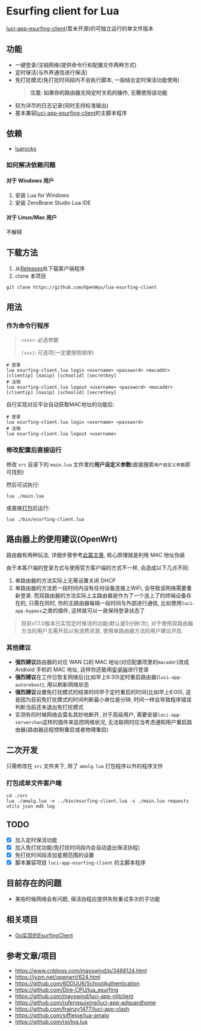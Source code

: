 # Esurfing client for Lua

[luci-app-esurfing-client](https://github.com/OpenWyu/luci-app-esurfing-client)(暂未开源)的可独立运行的单文件版本

## 功能

- 一键登录/注销网络(提供命令行和配置文件两种方式)
- 定时保活(与外界通信进行保活)
- 免打扰模式(免打扰时间段内不会执行脚本, 一般结合定时保活功能使用)
  > **注意: 如果你的路由器支持定时关机的操作, 无需使用该功能**
- 较为详尽的日志记录(同时支持标准输出)
- 基本兼容[luci-app-esurfing-client](https://github.com/OpenWyu/luci-app-esurfing-client)的主脚本程序

## 依赖

- [luarocks](https://luarocks.org/)

### 如何解决依赖问题

#### 对于 Windows 用户

1. 安装 Lua for Windows
2. 安装 ZeroBrane Studio Lua IDE

#### 对于 Linux/Mac 用户

不解释

## 下载方法

1. 从[Releases](https://github.com/OpenWyu/lua-esurfing-client/releases)处下载客户端程序
2. clone 本项目

  ```shell
  git clone https://github.com/OpenWyu/lua-esurfing-client
  ```

## 用法

### 作为命令行程序

> `<xxx>`: 必选参数
> 
> `[xxx]`: 可选项(一定要按照顺序)

```shell
# 登录
lua esurfing-client.lua login <username> <password> <macaddr> [clientip] [nasip] [schoolid] [secretkey]
# 注销
lua esurfing-client.lua logout <username> <password> <macaddr> [clientip] [nasip] [schoolid] [secretkey]
```

自行实现对应平台自动获取MAC地址的功能后:

```shell
# 登录
lua esurfing-client.lua login <username> <password>
# 注销
lua esurfing-client.lua logout <username>
```

### 修改配置后直接运行

修改 `src` 目录下的 `main.lua` 文件里的**用户自定义参数**(直接搜索`用户自定义参数`即可找到)

然后可试执行:

```shell
lua ./main.lua
```

或直接[打包](#打包成单文件客户端)后运行:

```shell
lua ./bin/esurfing-client.lua
```

## 路由器上的使用建议(OpenWrt)

路由器有两种玩法, 详细步骤参考[此篇文章](https://jiayaoo3o.github.io/2019/01/29/%E5%B9%BF%E4%B8%9C%E6%B5%B7%E6%B4%8B%E5%A4%A7%E5%AD%A6%E4%B8%89%E7%A7%8D%E8%B7%AF%E7%94%B1%E5%99%A8%E4%B8%8A%E7%BD%91%E6%96%B9%E5%BC%8F/), 核心原理就是利用 MAC 地址伪装

由于本客户端的登录方式与使用官方客户端的方式不一样, 会造成以下几点不同:

1. 单路由器的方法实际上无需设置关闭 DHCP
2. 单路由器的方法若一段时间内没有任何设备连接上WiFi, 会导致该网络需要重新登录. 而双路由器的方法实际上主路由器是作为了一个连上了的终端设备存在的, 只需在同时, 你的主路由器每隔一段时间与外部进行通信, 比如使用`luci-app-bypass`之类的插件, 这样就可以一直保持登录状态了

> 目前v1.1.0版本已实现定时保活的功能(默认是5分钟/次), 对于使用双路由器方法的用户无需开启以免浪费资源, 使用单路由器方法的用户建议开启.

### 其他建议

- **强烈建议**路由器的对应 WAN 口的 MAC 地址(对应配置项里的`macaddr`)改成 Android 手机的 MAC 地址, 这样你还能用[安卓端](https://github.com/OpenWyu/SchoolAuthentication)进行登录
- **强烈建议**在工作日恢复网络后(比如早上6:30)定时重启路由器(`luci-app-autoreboot`), 用以刷新网络状态
- **强烈建议**设置免打扰模式的结束时间早于定时重启的时间(比如早上6:00), 这是因为目前免打扰模式的时间判断最小单位是分钟, 时间一样会导致程序错误判断当前还未退出免打扰模式
- 实测有的时候网络会莫名其妙地断开, 对于高级用户, 需要安装`luci-app-serverchan`这样的插件来监控网络状况, 无法联网时应当考虑通知用户重启路由器(路由器远程控制重启或者物理重启)

## 二次开发

只需修改在 `src` 文件夹下, 除了 `amalg.lua` 打包程序以外的程序文件

### 打包成单文件客户端

```shell
cd ./src
lua ./amalg.lua -o ../bin/esurfing-client.lua -s ./main.lua requests utils json md5 log
```

## TODO

- [x] 加入定时保活功能
- [x] 加入免打扰功能(免打扰时间段内会自动退出保活协程)
- [x] 免打扰时间段添加星期范围的设置
- [x] 脚本兼容项目 `luci-app-esurfing-client` 的主脚本程序

## 目前存在的问题

- 某些时候网络会有问题, 保活协程应提供失败重试多次的子功能

## 相关项目

- [Go实现的EsurfingClient](https://github.com/P1ay2win/TPClient)

## 参考文章/项目

- https://www.cnblogs.com/mayswind/p/3468124.html
- https://iyzm.net/openwrt/624.html
- https://github.com/6DDUU6/SchoolAuthentication
- https://github.com/Dire-CPU/lua_esurfing
- https://github.com/mayswind/luci-app-njitclient
- https://github.com/rufengsuixing/luci-app-adguardhome
- https://github.com/frainzy1477/luci-app-clash
- https://github.com/siffiejoe/lua-amalg
- https://github.com/rxi/log.lua
